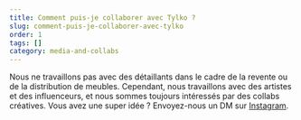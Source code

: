 ```yaml
---
title: Comment puis-je collaborer avec Tylko ?
slug: comment-puis-je-collaborer-avec-tylko
order: 1
tags: []
category: media-and-collabs
---
```


Nous ne travaillons pas avec des détaillants dans le cadre de la revente ou de la distribution de meubles. Cependant, nous travaillons avec des artistes et des influenceurs, et nous sommes toujours intéressés par des collabs créatives. Vous avez une super idée ? Envoyez-nous un DM sur [Instagram](https://www.instagram.com/tylko/).

